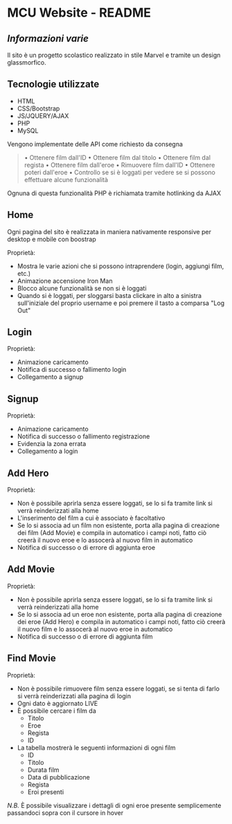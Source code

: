 # MCU Website - README
## _Informazioni varie_
Il sito è un progetto scolastico realizzato in stile Marvel e tramite un design glassmorfico.

## Tecnologie utilizzate

- HTML
- CSS/Bootstrap
- JS/JQUERY/AJAX
- PHP
- MySQL

Vengono implementate delle API come richiesto da consegna

> • Ottenere film dall'ID
>  • Ottenere film dal titolo
>  • Ottenere film dal regista
>  • Ottenere film dall'eroe
>  • Rimuovere film dall'ID
>  • Ottenere poteri dall'eroe
>  • Controllo se si è loggati per vedere se si possono effettuare alcune funzionalità

Ognuna di questa funzionalità PHP è richiamata tramite hotlinking da AJAX

## Home

Ogni pagina del sito è realizzata in maniera nativamente responsive per desktop e mobile con boostrap

Proprietà:
- Mostra le varie azioni che si possono intraprendere (login, aggiungi film, etc.)
- Animazione accensione Iron Man
- Blocco alcune funzionalità se non si è loggati
- Quando si è loggati, per sloggarsi basta clickare in alto a sinistra sull'iniziale del proprio username e poi premere il tasto a comparsa "Log Out"


## Login

Proprietà:
- Animazione caricamento
- Notifica di successo o fallimento login
- Collegamento a signup


## Signup

Proprietà:
- Animazione caricamento
- Notifica di successo o fallimento registrazione
- Evidenzia la zona errata
- Collegamento a login

## Add Hero

Proprietà:
- Non è possibile aprirla senza essere loggati, se lo si fa tramite link si verrà reinderizzati alla home
- L'inserimento del film a cui è associato è facoltativo
- Se lo si associa ad un film non esistente, porta alla pagina di creazione dei film (Add Movie) e compila in automatico i campi noti, fatto ciò creerà il nuovo eroe e lo assocerà al nuovo film in automatico
- Notifica di successo o di errore di aggiunta eroe

## Add Movie

Proprietà:
- Non è possibile aprirla senza essere loggati, se lo si fa tramite link si verrà reinderizzati alla home
- Se lo si associa ad un eroe non esistente, porta alla pagina di creazione dei eroe (Add Hero) e compila in automatico i campi noti, fatto ciò creerà il nuovo film e lo assocerà al nuovo eroe in automatico
- Notifica di successo o di errore di aggiunta film

## Find Movie

Proprietà:
- Non è possibile rimuovere film senza essere loggati, se si tenta di farlo si verrà reinderizzati alla pagina di login
- Ogni dato è aggiornato LIVE
- È possibile cercare i film da 
  - Titolo
  - Eroe
  - Regista
  - ID
- La tabella mostrerà le seguenti informazioni di ogni film
  - ID
  - Titolo
  - Durata film
  - Data di pubblicazione
  - Regista
  - Eroi presenti

*N.B.* È possibile visualizzare i dettagli di ogni eroe presente semplicemente passandoci sopra con il cursore in hover


